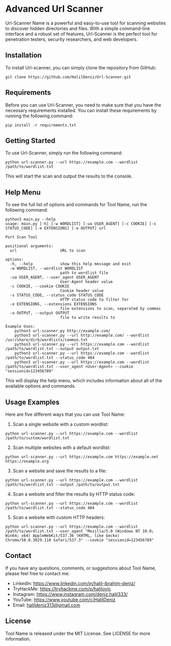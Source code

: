 # Advanced Url Scanner


Url-Scanner Name is a powerful and easy-to-use tool for scanning websites to discover hidden directories and files. With a simple command-line interface and a robust set of features, Url-Scanner is the perfect tool for penetration testers, security researchers, and web developers.

## Installation

To install Url-scanner, you can simply clone the repository from GitHub:

```
git clone https://github.com/HalilDeniz/Url-Scanner.git
```

## Requirements

Before you can use Url-Scanner, you need to make sure that you have the necessary requirements installed. You can install these requirements by running the following command:

```
pip install -r requirements.txt
```

## Getting Started

To use Url-Scanner, simply run the following command:

```
python url-scanner.py --url https://example.com --wordlist /path/to/wordlist.txt
```

This will start the scan and output the results to the console.

## Help Menu

To see the full list of options and commands for Tool Name, run the following command:

```
python3 main.py --help
usage: main.py [-h] [-w WORDLIST] [-ua USER_AGENT] [-c COOKIE] [-s STATUS_CODE] [-e EXTENSIONS] [-o OUTPUT] url

Port Scan Tool

positional arguments:
  url                   URL to scan

options:
  -h, --help            show this help message and exit
  -w WORDLIST, --wordlist WORDLIST
                        path to wordlist file
  -ua USER_AGENT, --user_agent USER_AGENT
                        User-Agent header value
  -c COOKIE, --cookie COOKIE
                        Cookie header value
  -s STATUS_CODE, --status_code STATUS_CODE
                        HTTP status code to filter for
  -e EXTENSIONS, --extensions EXTENSIONS
                        file extensions to scan, separated by commas
  -o OUTPUT, --output OUTPUT
                        file to write results to

Example Uses:
    python3 url-scanner.py http://example.com/
    python3 url-scanner.py --url http://example.com/ --wordlist /usr/share/dirb/wordlists/common.txt
    python3 url-scanner.py --url https://example.com --wordlist /path/to/wordlist.txt --output output.txt
    python3 url-scanner.py --url https://example.com --wordlist /path/to/wordlist.txt --status_code 404
    python3 url-scanner.py --url https://example.com --wordlist /path/to/wordlist.txt --user_agent <User-Agent> --cookie "sessionid=123456789"

```

This will display the help menu, which includes information about all of the available options and commands.

## Usage Examples

Here are five different ways that you can use Tool Name:

1. Scan a single website with a custom wordlist:

```
python url-scanner.py --url https://example.com --wordlist /path/to/custom/wordlist.txt
```

2. Scan multiple websites with a default wordlist:

```
python url-scanner.py --url https://example.com https://example.net https://example.org
```

3. Scan a website and save the results to a file:

```
python url-scanner.py --url https://example.com --wordlist /path/to/wordlist.txt --output /path/to/output.txt
```

4. Scan a website and filter the results by HTTP status code:

```
python url-scanner.py --url https://example.com --wordlist /path/to/wordlist.txt --status_code 404
```

5. Scan a website with custom HTTP headers:

```
python url-scanner.py --url https://example.com --wordlist /path/to/wordlist.txt --user_agent "Mozilla/5.0 (Windows NT 10.0; Win64; x64) AppleWebKit/537.36 (KHTML, like Gecko) Chrome/58.0.3029.110 Safari/537.3" --cookie "sessionid=123456789"
```

## Contact

If you have any questions, comments, or suggestions about Tool Name, please feel free to contact me:

- LinkedIn: https://www.linkedin.com/in/halil-ibrahim-deniz/
- TryHackMe: https://tryhackme.com/p/halilovic
- Instagram: https://www.instagram.com/deniz.halil333/
- YouTube: https://www.youtube.com/c/HalilDeniz
- Email: halildeniz313@gmail.com

## License

Tool Name is released under the MIT License. See LICENSE for more information.